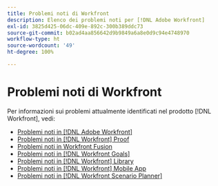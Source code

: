 ```yaml
---
title: Problemi noti di Workfront
description: Elenco dei problemi noti per [!DNL Adobe Workfront]
exl-id: 3825d425-06dc-409e-892c-300b389ddc73
source-git-commit: b02ad4aa856642d9b9849a6a8e0d9c94e4748970
workflow-type: ht
source-wordcount: '49'
ht-degree: 100%

---
```


# Problemi noti di Workfront

Per informazioni sui problemi attualmente identificati nel prodotto [!DNL Workfront], vedi:

* [Problemi noti in  [!DNL Adobe Workfront]](newworkfrontexperience.md)
* [Problemi noti in  [!DNL Workfront]  Proof](workfrontproof.md)
* [Problemi noti in Workfront Fusion](workfrontfusion.md)
* [Problemi noti in  [!DNL Workfront Goals]](workfrontgoals.md)
* [Problemi noti in  [!DNL Workfront]  Library](workfrontlibrary.md)
* [Problemi noti in  [!DNL Workfront]  Mobile App](workfrontmobile.md)
* [Problemi noti in  [!DNL Workfront Scenario Planner]](workfrontscenarioplanner.md)
